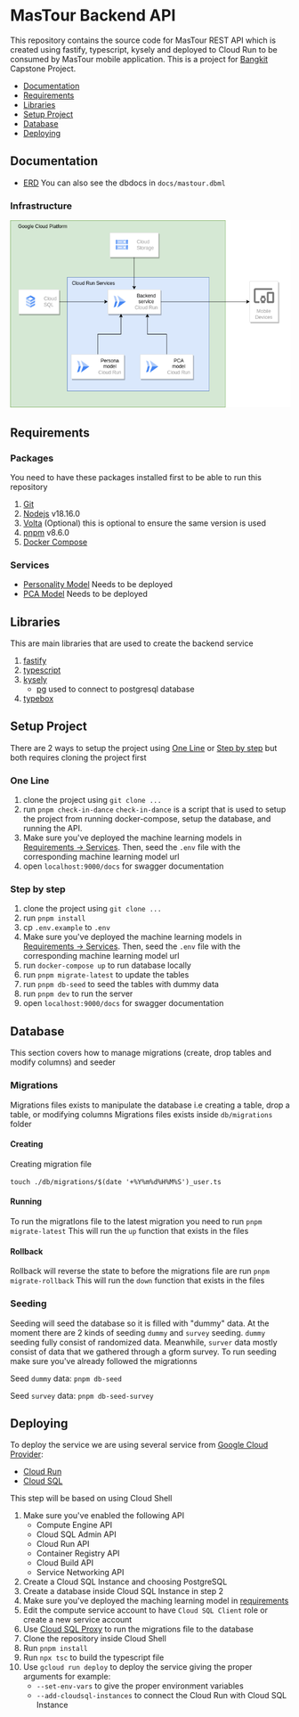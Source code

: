 # MasTour Backend API

This repository contains the source code for MasTour REST API which is created using fastify, typescript, kysely and deployed to Cloud Run to be consumed by MasTour mobile application. This is a project for [Bangkit](https://grow.google/intl/id_id/bangkit/?tab=machine-learning) Capstone Project.

-   [Documentation](#documentation)
-   [Requirements](#requirements)
-   [Libraries](#libraries)
-   [Setup Project](#setup-project)
-   [Database](#database)
-   [Deploying](#deploying)

## Documentation

-   [ERD](https://dbdocs.io/excalios/MasTour) You can also see the dbdocs in `docs/mastour.dbml`

### Infrastructure

![Preview](/docs/mastour_infrastructure.png)

## Requirements

### Packages

You need to have these packages installed first to be able to run this repository

1. [Git](https://git-scm.com/)
2. [Nodejs](https://nodejs.org/en) v18.16.0
3. [Volta](https://volta.sh/) (Optional) this is optional to ensure the same version is used
4. [pnpm](https://pnpm.io/) v8.6.0
5. [Docker Compose](https://docs.docker.com/compose/)

### Services

-   [Personality Model](https://github.com/mas-tour/mastour-machine-learning/tree/main/matchmaking-feature/persona_model) Needs to be deployed
-   [PCA Model](https://github.com/mas-tour/mastour-machine-learning/tree/main/matchmaking-feature/pca_model) Needs to be deployed

## Libraries

This are main libraries that are used to create the backend service

1. [fastify](https://www.fastify.io/)
2. [typescript](https://www.typescriptlang.org/)
3. [kysely](https://www.kysely.dev/)
    - [pg](https://www.npmjs.com/package/pg) used to connect to postgresql database
4. [typebox](https://github.com/sinclairzx81/typebox)

## Setup Project

There are 2 ways to setup the project using [One Line](#one-line) or [Step by step](#step-by-step) but both requires cloning the project first

### One Line

1. clone the project using `git clone ...`
2. run `pnpm check-in-dance`
   `check-in-dance` is a script that is used to setup the project from running docker-compose, setup the database, and running the API.
3. Make sure you've deployed the machine learning models in [Requirements -> Services](#requirements). Then, seed the `.env` file with the corresponding machine learning model url
4. open `localhost:9000/docs` for swagger documentation

### Step by step

1. clone the project using `git clone ...`
2. run `pnpm install`
3. cp `.env.example` to `.env`
4. Make sure you've deployed the machine learning models in [Requirements -> Services](#requirements). Then, seed the `.env` file with the corresponding machine learning model url
5. run `docker-compose up` to run database locally
6. run `pnpm migrate-latest` to update the tables
7. run `pnpm db-seed` to seed the tables with dummy data
8. run `pnpm dev` to run the server
9. open `localhost:9000/docs` for swagger documentation

## Database

This section covers how to manage migrations (create, drop tables and modify columns) and seeder

### Migrations

Migrations files exists to manipulate the database i.e creating a table, drop a table, or modifying columns
Migrations files exists inside `db/migrations` folder

#### Creating

Creating migration file

`touch ./db/migrations/$(date '+%Y%m%d%H%M%S')_user.ts`

#### Running

To run the migratIons file to the latest migration you need to run
`pnpm migrate-latest`
This will run the `up` function that exists in the files

#### Rollback

Rollback will reverse the state to before the migrations file are run
`pnpm migrate-rollback`
This will run the `down` function that exists in the files

### Seeding

Seeding will seed the database so it is filled with "dummy" data. At the moment there are 2 kinds of seeding `dummy` and `survey` seeding. `dummy` seeding fully consist of randomized data. Meanwhile, `surver` data mostly consist of data that we gathered through a gform survey. To run seeding make sure you've already followed the migrationns

Seed `dummy` data:
`pnpm db-seed`

Seed `survey` data:
`pnpm db-seed-survey`

## Deploying

To deploy the service we are using several service from [Google Cloud Provider](https://cloud.google.com/):

-   [Cloud Run](https://cloud.google.com/run/)
-   [Cloud SQL](https://cloud.google.com/sql/)

This step will be based on using Cloud Shell

1. Make sure you've enabled the following API
    - Compute Engine API
    - Cloud SQL Admin API
    - Cloud Run API
    - Container Registry API
    - Cloud Build API
    - Service Networking API
2. Create a Cloud SQL Instance and choosing PostgreSQL
3. Create a database inside Cloud SQL Instance in step 2
4. Make sure you've deployed the maching learning model in [requirements](#requirements)
5. Edit the compute service account to have `Cloud SQL Client` role or create a new service account
6. Use [Cloud SQL Proxy](https://cloud.google.com/sql/docs/mysql/connect-auth-proxy) to run the migrations file to the database
7. Clone the repository inside Cloud Shell
8. Run `pnpm install`
9. Run `npx tsc` to build the typescript file
10. Use `gcloud run deploy` to deploy the service giving the proper arguments for example:
    - `--set-env-vars` to give the proper environment variables
    - `--add-cloudsql-instances` to connect the Cloud Run with Cloud SQL Instance
